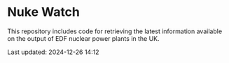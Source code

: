# Nuke Watch

This repository includes code for retrieving the latest information available on the output of EDF nuclear power plants in the UK.

Last updated: 2024-12-26 14:12
